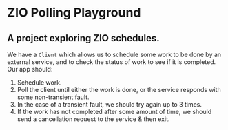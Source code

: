 # ZIO Polling Playground

## A project exploring ZIO schedules. 

We have a `Client` which allows us to schedule some work to be done by an external service, and to check the status of work to see if it is completed. 
Our app should:
1. Schedule work.
2. Poll the client until either the work is done, or the service responds with some non-transient fault. 
3. In the case of a transient fault, we should try again up to 3 times.
4. If the work has not completed after some amount of time, we should send a cancellation request to the service & then exit.